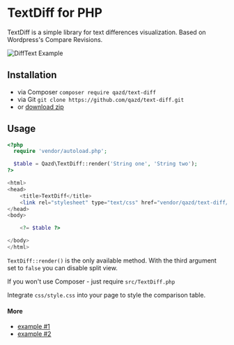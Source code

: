 TextDiff for PHP
=======

TextDiff is a simple library for text differences visualization. Based on Wordpress's Compare Revisions.

![DiffText Example](https://cloud.githubusercontent.com/assets/8868268/20669056/a098cd54-b57a-11e6-8501-b6a1834c9f76.png)

Installation
------------

- via Composer `composer require qazd/text-diff`
- via Git `git clone https://github.com/qazd/text-diff.git`
- or [download zip](https://github.com/qazd/text-diff/zipball/master)

Usage
------------

```php
<?php
  require 'vendor/autoload.php';

  $table = Qazd\TextDiff::render('String one', 'String two');
?>

<html>
<head>
	<title>TextDiff</title>
	<link rel="stylesheet" type="text/css" href="vendor/qazd/text-diff/css/style.css">
</head>
<body>

	<?= $table ?>

</body>
</html>
```

`TextDiff::render()` is the only available method. With the third argument set to `false` you can disable split view.

If you won't use Composer - just require `src/TextDiff.php`

Integrate `css/style.css` into your page to style the comparison table.

#### More
- [example #1](https://github.com/qazd/text-diff/blob/master/examples/example1.php)
- [example #2](https://github.com/qazd/text-diff/blob/master/examples/example2.php)
